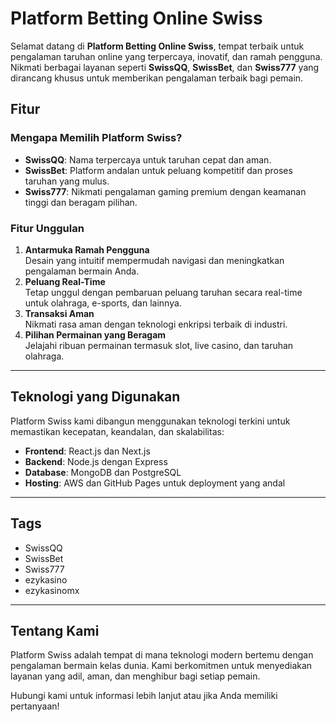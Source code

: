 # Platform Betting Online Swiss

Selamat datang di **Platform Betting Online Swiss**, tempat terbaik untuk pengalaman taruhan online yang terpercaya, inovatif, dan ramah pengguna. Nikmati berbagai layanan seperti **SwissQQ**, **SwissBet**, dan **Swiss777** yang dirancang khusus untuk memberikan pengalaman terbaik bagi pemain.

## Fitur

### Mengapa Memilih Platform Swiss?
- **SwissQQ**: Nama terpercaya untuk taruhan cepat dan aman.
- **SwissBet**: Platform andalan untuk peluang kompetitif dan proses taruhan yang mulus.
- **Swiss777**: Nikmati pengalaman gaming premium dengan keamanan tinggi dan beragam pilihan.

### Fitur Unggulan
1. **Antarmuka Ramah Pengguna**  
   Desain yang intuitif mempermudah navigasi dan meningkatkan pengalaman bermain Anda.
2. **Peluang Real-Time**  
   Tetap unggul dengan pembaruan peluang taruhan secara real-time untuk olahraga, e-sports, dan lainnya.
3. **Transaksi Aman**  
   Nikmati rasa aman dengan teknologi enkripsi terbaik di industri.
4. **Pilihan Permainan yang Beragam**  
   Jelajahi ribuan permainan termasuk slot, live casino, dan taruhan olahraga.

---

## Teknologi yang Digunakan
Platform Swiss kami dibangun menggunakan teknologi terkini untuk memastikan kecepatan, keandalan, dan skalabilitas:
- **Frontend**: React.js dan Next.js
- **Backend**: Node.js dengan Express
- **Database**: MongoDB dan PostgreSQL
- **Hosting**: AWS dan GitHub Pages untuk deployment yang andal

---

## Tags
- SwissQQ
- SwissBet
- Swiss777
- ezykasino
- ezykasinomx

---

## Tentang Kami
Platform Swiss adalah tempat di mana teknologi modern bertemu dengan pengalaman bermain kelas dunia. Kami berkomitmen untuk menyediakan layanan yang adil, aman, dan menghibur bagi setiap pemain.

Hubungi kami untuk informasi lebih lanjut atau jika Anda memiliki pertanyaan!
